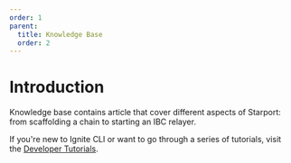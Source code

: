 ```yaml
---
order: 1
parent:
  title: Knowledge Base
  order: 2
---
```


# Introduction

Knowledge base contains article that cover different aspects of Starport: from scaffolding a chain to starting an IBC relayer.

If you're new to Ignite CLI or want to go through a series of tutorials, visit the [Developer Tutorials](/guide/).
